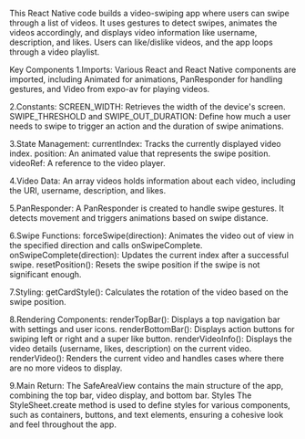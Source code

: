 This React Native code builds a video-swiping app where users can swipe through a list of videos. It uses gestures to detect swipes, animates the videos accordingly, and displays video information like username, description, and likes. Users can like/dislike videos, and the app loops through a video playlist.

Key Components
1.Imports:
Various React and React Native components are imported, including Animated for animations, PanResponder for handling gestures, and Video from expo-av for playing videos.

2.Constants:
SCREEN_WIDTH: Retrieves the width of the device's screen.
SWIPE_THRESHOLD and SWIPE_OUT_DURATION: Define how much a user needs to swipe to trigger an action and the duration of swipe animations.

3.State Management:
currentIndex: Tracks the currently displayed video index.
position: An animated value that represents the swipe position.
videoRef: A reference to the video player.

4.Video Data:
An array videos holds information about each video, including the URI, username, description, and likes.

5.PanResponder:
A PanResponder is created to handle swipe gestures. It detects movement and triggers animations based on swipe distance.

6.Swipe Functions:
forceSwipe(direction): Animates the video out of view in the specified direction and calls onSwipeComplete.
onSwipeComplete(direction): Updates the current index after a successful swipe.
resetPosition(): Resets the swipe position if the swipe is not significant enough.

7.Styling:
getCardStyle(): Calculates the rotation of the video based on the swipe position.

8.Rendering Components:
renderTopBar(): Displays a top navigation bar with settings and user icons.
renderBottomBar(): Displays action buttons for swiping left or right and a super like button.
renderVideoInfo(): Displays the video details (username, likes, description) on the current video.
renderVideo(): Renders the current video and handles cases where there are no more videos to display.

9.Main Return:
The SafeAreaView contains the main structure of the app, combining the top bar, video display, and bottom bar.
Styles
The StyleSheet.create method is used to define styles for various components, such as containers, buttons, and text elements, ensuring a cohesive look and feel throughout the app.
